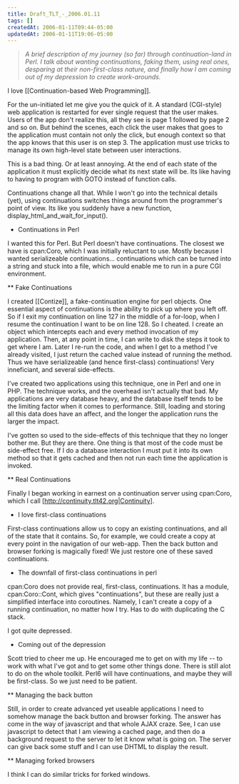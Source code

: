 ```yaml
---
title: Draft_TLT_-_2006.01.11
tags: []
createdAt: 2006-01-11T09:44-05:00
updatedAt: 2006-01-11T19:06-05:00
---
```


<blockquote><i>A brief description of my journey (so far) through continuation-land in Perl. I talk about wanting continuations, faking them, using real ones, desparing at their non-first-class nature, and finally how I am coming out of my depression to create work-arounds.</i></blockquote>

I love [[Continuation-based Web Programming]].

For the un-initiated let me give you the quick of it. A standard (CGI-style) web application is restarted for ever single request that the user makes. Users of the app don't realize this, all they see is page 1 followed by page 2 and so on. But behind the scenes, each click the user makes that goes to the application must contain not only the click, but enough context so that the app knows that this user is on step 3. The application must use tricks to manage its own high-level state between user interactions.

This is a bad thing. Or at least annoying. At the end of each state of the application it must explicitly decide what its next state will be. Its like having to having to program with GOTO instead of function calls.

Continuations change all that. While I won't go into the technical details (yet), using continuations switches things around from the programmer's point of view. Its like you suddenly have a new function, display_html_and_wait_for_input().

* Continuations in Perl

I wanted this for Perl. But Perl doesn't have continuations. The closest we have is cpan:Coro, which I was initially reluctant to use. Mostly because I wanted serializeable continuations... continuations which can be turned into a string and stuck into a file, which would enable me to run in a pure CGI environment.

** Fake Continuations

I created [[Contize]], a fake-continuation engine for perl objects. One essential aspect of continuations is the ability to pick up where you left off. So if I exit my continuation on line 127 in the middle of a for-loop, when I resume the continuation I want to be on line 128. So I cheated. I create an object which intercepts each and every method invocation of my application. Then, at any point in time, I can write to disk the steps it took to get where I am. Later I re-run the code, and when I get to a method I've already visited, I just return the cached value instead of running the method. Thus we have serializeable (and hence first-class) continuations! Very inneficiant, and several side-effects.

I've created two applications using this technique, one in Perl and one in PHP. The technique works, and the overhead isn't actually that bad. My applications are very database heavy, and the database itself tends to be the limiting factor when it comes to performance. Still, loading and storing all this data does have an affect, and the longer the application runs the larger the impact.

I've gotten so used to the side-effects of this technique that they no longer bother me. But they are there. One thing is that most of the code must be side-effect free. If I do a database interaction I must put it into its own method so that it gets cached and then not run each time the application is invoked.

** Real Continuations

Finally I began working in earnest on a continuation server using cpan:Coro, which I call [http://continuity.tlt42.org|Continuity].

* I love first-class continuations

First-class continuations allow us to copy an existing continuations, and all of the state that it contains. So, for example, we could create a copy at every point in the navigation of our web-app. Then the back button and browser forking is magically fixed! We just restore one of these saved continuations.

* The downfall of first-class continuations in perl

cpan:Coro does not provide real, first-class, continuations. It has a module, cpan:Coro::Cont, which gives "continuations", but these are really just a simplified interface into coroutines. Namely, I can't create a copy of a running continuation, no matter how I try. Has to do with duplicating the C stack.

I got quite depressed.

* Coming out of the depression

Scott tried to cheer me up. He encouraged me to get on with my life -- to work with what I've got and to get some other things done. There is still alot to do on the whole toolkit. Perl6 will have continuations, and maybe they will be first-class. So we just need to be patient.

** Managing the back button

Still, in order to create advanced yet useable applications I need to somehow manage the back button and browser forking. The answer has come in the way of javascript and that whole AJAX craze. See, I can use javascript to detect that I am viewing a cached page, and then do a background request to the server to let it know what is going on. The server can give back some stuff and I can use DHTML to display the result.

** Managing forked browsers

I think I can do similar tricks for forked windows.

